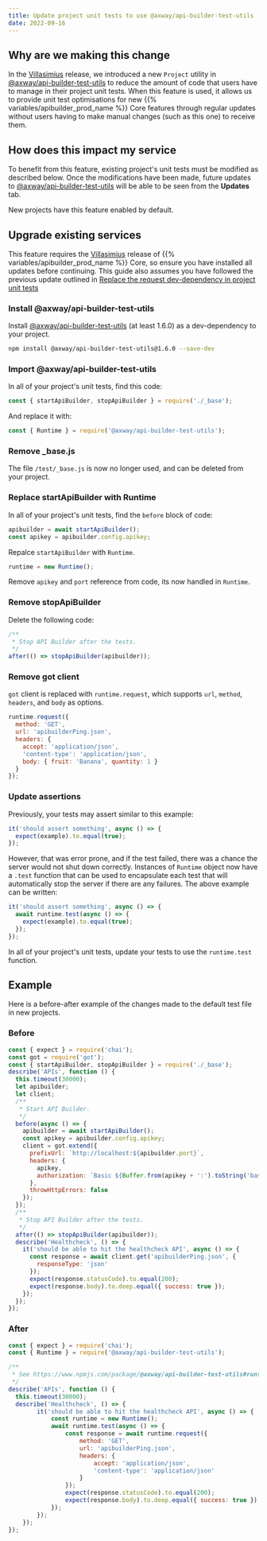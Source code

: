 ```yaml
---
title: Update project unit tests to use @axway/api-builder-test-utils
date: 2022-09-16
---
```


## Why are we making this change

In the [Villasimius](/docs/release_notes/villasimius/) release, we introduced a new `Project` utility in [@axway/api-builder-test-utils](https://www.npmjs.com/package/@axway/api-builder-test-utils) to reduce the amount of code that users have to manage in their project unit tests. When this feature is used, it allows us to provide unit test optimisations for new {{% variables/apibuilder_prod_name %}} Core features through regular updates without users having to make manual changes (such as this one) to receive them.

## How does this impact my service

To benefit from this feature, existing project's unit tests must be modified as described below. Once the modifications have been made, future updates to [@axway/api-builder-test-utils](https://www.npmjs.com/package/@axway/api-builder-test-utils) will be able to be seen from the **Updates** tab.

New projects have this feature enabled by default.

## Upgrade existing services

This feature requires the [Villasimius](/docs/release_notes/villasimius/) release of {{% variables/apibuilder_prod_name %}} Core, so ensure you have installed all updates before continuing. This guide also assumes you have followed the previous update outlined in [Replace the request dev-dependency in project unit tests](/docs/updates/2021_12_17_update_to_remove_request_module)

### Install @axway/api-builder-test-utils

Install [@axway/api-builder-test-utils](https://www.npmjs.com/package/@axway/api-builder-test-utils) (at least 1.6.0) as a dev-dependency to your project.

```bash
npm install @axway/api-builder-test-utils@1.6.0 --save-dev
```

### Import @axway/api-builder-test-utils

In all of your project's unit tests, find this code:

```javascript
const { startApiBuilder, stopApiBuilder } = require('./_base');
```

And replace it with:

```javascript
const { Runtime } = require('@axway/api-builder-test-utils');
```

### Remove _base.js

The file `/test/_base.js` is now no longer used, and can be deleted from your project.

### Replace startApiBuilder with Runtime

In all of your project's unit tests, find the `before` block of code:

```javascript
apibuilder = await startApiBuilder();
const apikey = apibuilder.config.apikey;
```

Repalce `startApiBuilder` with `Runtime`.
```javascript
runtime = new Runtime();
```
Remove `apikey` and `port` reference from code, its now handled in `Runtime`.

### Remove stopApiBuilder

Delete the following code:

```javascript
/**
 * Stop API Builder after the tests.
 */
after(() => stopApiBuilder(apibuilder));
```


### Remove got client
`got` client is replaced with `runtime.request`, which supports `url`, `method`, `headers`, and `body` as options.

```javascript
runtime.request({
  method: 'GET',
  url: 'apibuilderPing.json',
  headers: {
    accept: 'application/json',
    'content-type': 'application/json',
    body: { fruit: 'Banana', quantity: 1 }
  }
});
```

### Update assertions

Previously, your tests may assert similar to this example:

```javascript
it('should assert something', async () => {
  expect(example).to.equal(true);
});
```

However, that was error prone, and if the test failed, there was a chance the server would not shut down correctly. Instances of `Runtime` object now have a `.test` function that can be used to encapsulate each test that will automatically stop the server if there are any failures. The above example can be written:

```javascript
it('should assert something', async () => {
  await runtime.test(async () => {
    expect(example).to.equal(true);
  });
});
```

In all of your project's unit tests, update your tests to use the `runtime.test` function.

## Example

Here is a before-after example of the changes made to the default test file in new projects.

### Before

```javascript
const { expect } = require('chai');
const got = require('got');
const { startApiBuilder, stopApiBuilder } = require('./_base');
describe('APIs', function () {
  this.timeout(30000);
  let apibuilder;
  let client;
  /**
   * Start API Builder.
   */
  before(async () => {
    apibuilder = await startApiBuilder();
    const apikey = apibuilder.config.apikey;
    client = got.extend({
      prefixUrl: `http://localhost:${apibuilder.port}`,
      headers: {
        apikey,
        authorization: `Basic ${Buffer.from(apikey + ':').toString('base64')}`
      },
      throwHttpErrors: false
    });
  });
  /**
   * Stop API Builder after the tests.
   */
  after(() => stopApiBuilder(apibuilder));
  describe('Healthcheck', () => {
    it('should be able to hit the healthcheck API', async () => {
      const response = await client.get('apibuilderPing.json', {
        responseType: 'json'
      });
      expect(response.statusCode).to.equal(200);
      expect(response.body).to.deep.equal({ success: true });
    });
  });
});
```

### After

```javascript
const { expect } = require('chai');
const { Runtime } = require('@axway/api-builder-test-utils');

/**
 * See https://www.npmjs.com/package/@axway/api-builder-test-utils#runtime-api
 */
describe('APIs', function () {
  this.timeout(30000);
  describe('Healthcheck', () => {
		it('should be able to hit the healthcheck API', async () => {
			const runtime = new Runtime();
			await runtime.test(async () => {
				const response = await runtime.request({
					method: 'GET',
					url: 'apibuilderPing.json',
					headers: {
						accept: 'application/json',
						'content-type': 'application/json'
					}
				});
				expect(response.statusCode).to.equal(200);
				expect(response.body).to.deep.equal({ success: true });
			});
		});
	});
});
```
